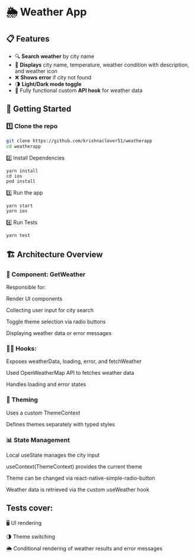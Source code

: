 # 🌦️ Weather App

## 📋 Features

- 🔍 **Search weather** by city name
- 🌆 **Displays** city name, temperature, weather condition with description, and weather icon
- ❌ **Shows error** if city not found
- 🌗 **Light/Dark mode toggle**
- 🔧 Fully functional custom **API hook** for weather data

## 🚀 Getting Started

### 1️⃣ Clone the repo

```bash
git clone https://github.com/krishnaclover51/weatherapp
cd weatherapp
```
2️⃣ Install Dependencies
```
yarn install
cd ios 
pod install
```
3️⃣ Run the app
```
yarn start
yarn ios
```
4️⃣ Run Tests
```
yarn test
```

## 🏗️ Architecture Overview
### 📱 Component: GetWeather
Responsible for:

Render UI components

Collecting user input for city search

Toggle theme selection via radio buttons

Displaying weather data or error messages


### 🧑‍💻 Hooks:
Exposes weatherData, loading, error, and fetchWeather

Used OpenWeatherMap API to fetches weather data

Handles loading and error states

### 🎨 Theming
Uses a custom ThemeContext

Defines themes separately with typed styles

### 📊 State Management
Local useState manages the city input

useContext(ThemeContext) provides the current theme

Theme can be changed via react-native-simple-radio-button

Weather data is retrieved via the custom useWeather hook

## Tests cover:

🖥️ UI rendering

🌗 Theme switching

🌦️ Conditional rendering of weather results and error messages

